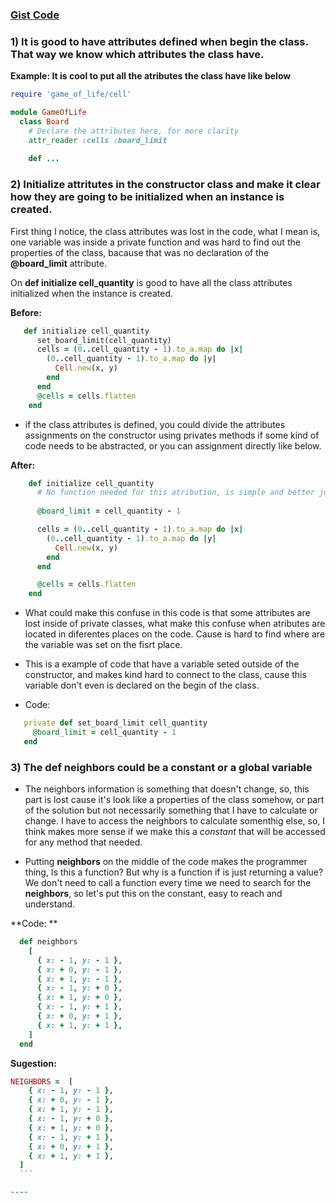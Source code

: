 ### [Gist Code](https://gist.github.com/rodriggochaves/9e63b7cb98b724916633643ff4652cf2)


### 1) It is good to have attributes defined when begin the class. That way we know which attributes the class have. 

**Example: It is cool to put all the atributes the class have like below** 

```rb
require 'game_of_life/cell'

module GameOfLife
  class Board
    # Declare the attributes here, for more clarity
    attr_reader :cells :board_limit 
    
    def ...
 ```
  
  
### 2) Initialize attritutes in the constructor class and make it clear how they are going to be initialized when an instance is created.


First thing I notice, the class attributes was lost in the code,
what I mean is, one variable was inside a private function and was hard to find out the properties of the class, bacause that was no declaration of the **@board_limit** attribute.

On **def initialize cell_quantity** is good to have all the class attributes initialized when the instance is 
created.

**Before:**

```rb
   def initialize cell_quantity
      set_board_limit(cell_quantity)
      cells = (0..cell_quantity - 1).to_a.map do |x|
        (0..cell_quantity - 1).to_a.map do |y|
          Cell.new(x, y)
        end
      end
      @cells = cells.flatten
    end
```

- if the class attributes is defined, you could divide the attributes assignments on the constructor using privates methods if some kind of code needs to be abstracted, or you can assignment directly like below. 

**After:**

```rb
    def initialize cell_quantity
      # No function needed for this atribution, is simple and better just make the atribuition inside the method initialize
      
      @board_limit = cell_quantity - 1

      cells = (0..cell_quantity - 1).to_a.map do |x|
        (0..cell_quantity - 1).to_a.map do |y|
          Cell.new(x, y)
        end
      end

      @cells = cells.flatten
    end

```
 
- What could make this confuse in this code is that some attributes are lost inside of private classes, what make this confuse when atributes are located in diferentes places on the code. Cause is hard to find where are the variable was set on the fisrt place.
 
- This is a example of code that have a variable seted outside of the constructor, and makes kind hard to connect to the class, cause this variable don't even is declared on the begin of the class.

- Code:

 ```rb
    private def set_board_limit cell_quantity
      @board_limit = cell_quantity - 1
    end
 ```
 
### 3) The **def neighbors** could be a constant or a global variable

- The neighbors information is something that doesn't change, so, this part is lost cause it's look like a properties of the class somehow, or part of the solution but not necessarily something that I have to calculate or change. 
I have to access the neighbors to calculate somenthig else, so, I think makes more sense if we make this a *constant* that will be accessed for any method that needed.

- Putting **neighbors** on the middle of the code makes the programmer thing, Is this a function? But why is a function if is just returning a value? 
We don't need to call a function every time we need to search for the **neighbors**, so let's put this on the constant, easy to reach and understand.

**Code: **
```rb
  def neighbors
    [
      { x: - 1, y: - 1 },
      { x: + 0, y: - 1 },
      { x: + 1, y: - 1 },
      { x: - 1, y: + 0 },
      { x: + 1, y: + 0 },
      { x: - 1, y: + 1 },
      { x: + 0, y: + 1 },
      { x: + 1, y: + 1 },
    ]
  end
  ```
  
  **Sugestion:**
  ```rb
  NEIGHBORS =  [
      { x: - 1, y: - 1 },
      { x: + 0, y: - 1 },
      { x: + 1, y: - 1 },
      { x: - 1, y: + 0 },
      { x: + 1, y: + 0 },
      { x: - 1, y: + 1 },
      { x: + 0, y: + 1 },
      { x: + 1, y: + 1 },
    ]
    ```
 
 ----
